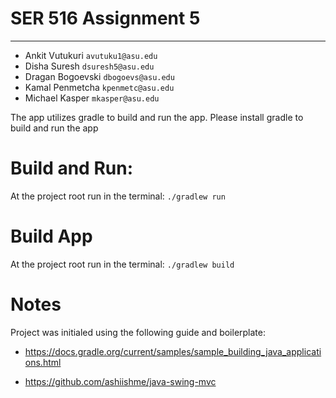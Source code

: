 # SER 516 Assignment 5

----------------------------------------

- Ankit Vutukuri `avutuku1@asu.edu`
- Disha Suresh `dsuresh5@asu.edu`
- Dragan Bogoevski `dbogoevs@asu.edu` 
- Kamal Penmetcha `kpenmetc@asu.edu`
- Michael Kasper `mkasper@asu.edu`

The app utilizes gradle to build and run the app. Please install gradle to build and run the app

# Build and Run:

At the project root run in the terminal:
`./gradlew run`

# Build App

At the project root run in the terminal:
`./gradlew build`

# Notes

Project was initialed using the following guide and boilerplate:

- https://docs.gradle.org/current/samples/sample_building_java_applications.html

- https://github.com/ashiishme/java-swing-mvc
